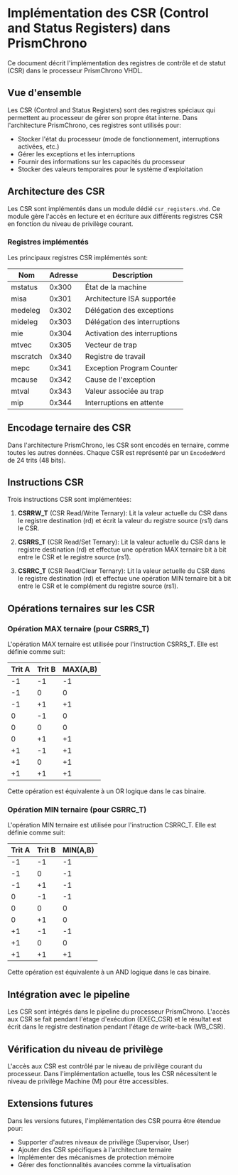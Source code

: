 # Implémentation des CSR (Control and Status Registers) dans PrismChrono

Ce document décrit l'implémentation des registres de contrôle et de statut (CSR) dans le processeur PrismChrono VHDL.

## Vue d'ensemble

Les CSR (Control and Status Registers) sont des registres spéciaux qui permettent au processeur de gérer son propre état interne. Dans l'architecture PrismChrono, ces registres sont utilisés pour:

- Stocker l'état du processeur (mode de fonctionnement, interruptions activées, etc.)
- Gérer les exceptions et les interruptions
- Fournir des informations sur les capacités du processeur
- Stocker des valeurs temporaires pour le système d'exploitation

## Architecture des CSR

Les CSR sont implémentés dans un module dédié `csr_registers.vhd`. Ce module gère l'accès en lecture et en écriture aux différents registres CSR en fonction du niveau de privilège courant.

### Registres implémentés

Les principaux registres CSR implémentés sont:

| Nom | Adresse | Description |
|-----|---------|-------------|
| mstatus | 0x300 | État de la machine |
| misa | 0x301 | Architecture ISA supportée |
| medeleg | 0x302 | Délégation des exceptions |
| mideleg | 0x303 | Délégation des interruptions |
| mie | 0x304 | Activation des interruptions |
| mtvec | 0x305 | Vecteur de trap |
| mscratch | 0x340 | Registre de travail |
| mepc | 0x341 | Exception Program Counter |
| mcause | 0x342 | Cause de l'exception |
| mtval | 0x343 | Valeur associée au trap |
| mip | 0x344 | Interruptions en attente |

## Encodage ternaire des CSR

Dans l'architecture PrismChrono, les CSR sont encodés en ternaire, comme toutes les autres données. Chaque CSR est représenté par un `EncodedWord` de 24 trits (48 bits).

## Instructions CSR

Trois instructions CSR sont implémentées:

1. **CSRRW_T** (CSR Read/Write Ternary): Lit la valeur actuelle du CSR dans le registre destination (rd) et écrit la valeur du registre source (rs1) dans le CSR.

2. **CSRRS_T** (CSR Read/Set Ternary): Lit la valeur actuelle du CSR dans le registre destination (rd) et effectue une opération MAX ternaire bit à bit entre le CSR et le registre source (rs1).

3. **CSRRC_T** (CSR Read/Clear Ternary): Lit la valeur actuelle du CSR dans le registre destination (rd) et effectue une opération MIN ternaire bit à bit entre le CSR et le complément du registre source (rs1).

## Opérations ternaires sur les CSR

### Opération MAX ternaire (pour CSRRS_T)

L'opération MAX ternaire est utilisée pour l'instruction CSRRS_T. Elle est définie comme suit:

| Trit A | Trit B | MAX(A,B) |
|--------|--------|----------|
| -1 | -1 | -1 |
| -1 | 0 | 0 |
| -1 | +1 | +1 |
| 0 | -1 | 0 |
| 0 | 0 | 0 |
| 0 | +1 | +1 |
| +1 | -1 | +1 |
| +1 | 0 | +1 |
| +1 | +1 | +1 |

Cette opération est équivalente à un OR logique dans le cas binaire.

### Opération MIN ternaire (pour CSRRC_T)

L'opération MIN ternaire est utilisée pour l'instruction CSRRC_T. Elle est définie comme suit:

| Trit A | Trit B | MIN(A,B) |
|--------|--------|----------|
| -1 | -1 | -1 |
| -1 | 0 | -1 |
| -1 | +1 | -1 |
| 0 | -1 | -1 |
| 0 | 0 | 0 |
| 0 | +1 | 0 |
| +1 | -1 | -1 |
| +1 | 0 | 0 |
| +1 | +1 | +1 |

Cette opération est équivalente à un AND logique dans le cas binaire.

## Intégration avec le pipeline

Les CSR sont intégrés dans le pipeline du processeur PrismChrono. L'accès aux CSR se fait pendant l'étage d'exécution (EXEC_CSR) et le résultat est écrit dans le registre destination pendant l'étage de write-back (WB_CSR).

## Vérification du niveau de privilège

L'accès aux CSR est contrôlé par le niveau de privilège courant du processeur. Dans l'implémentation actuelle, tous les CSR nécessitent le niveau de privilège Machine (M) pour être accessibles.

## Extensions futures

Dans les versions futures, l'implémentation des CSR pourra être étendue pour:

- Supporter d'autres niveaux de privilège (Supervisor, User)
- Ajouter des CSR spécifiques à l'architecture ternaire
- Implémenter des mécanismes de protection mémoire
- Gérer des fonctionnalités avancées comme la virtualisation